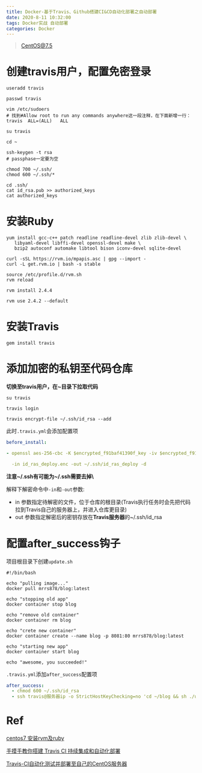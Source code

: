 ```yaml
---
title: Docker-基于Travis、Github搭建CI&CD自动化部署之自动部署
date: 2020-8-11 10:32:00
tags: Docker实战 自动部署
categories: Docker
---
```


> CentOS@7.5

# 创建travis用户，配置免密登录

```shell script
useradd travis

passwd travis

vim /etc/sudoers
# 找到#Allow root to run any commands anywhere这一段注释，在下面新增一行：
travis  ALL=(ALL)   ALL

su travis

cd ~

ssh-keygen -t rsa
# passphase一定要为空

chmod 700 ~/.ssh/
chmod 600 ~/.ssh/*

cd .ssh/
cat id_rsa.pub >> authorized_keys
cat authorized_keys
```

# 安装Ruby

```shell script
yum install gcc-c++ patch readline readline-devel zlib zlib-devel \
   libyaml-devel libffi-devel openssl-devel make \
   bzip2 autoconf automake libtool bison iconv-devel sqlite-devel

curl -sSL https://rvm.io/mpapis.asc | gpg --import -
curl -L get.rvm.io | bash -s stable

source /etc/profile.d/rvm.sh
rvm reload

rvm install 2.4.4

rvm use 2.4.2 --default
```

# 安装Travis

```shell script
gem install travis
```

# 添加加密的私钥至代码仓库

**切换至travis用户，在~目录下拉取代码**

```shell script
su travis

travis login

travis encrypt-file ~/.ssh/id_rsa --add
```

此时`.travis.yml`会添加配置项

```yaml
before_install:

- openssl aes-256-cbc -K $encrypted_f91baf41390f_key -iv $encrypted_f91baf41390f_iv

  -in id_ras_deploy.enc -out ~/.ssh/id_ras_deploy -d
```

**注意~/.ssh有可能为~\/.ssh需要去掉\\**

解释下解密命令中`-in`和`-out`参数:

- in 参数指定待解密的文件，位于仓库的根目录(Travis执行任务时会先把代码拉到Travis自己的服务器上，并进入仓库更目录)
- out 参数指定解密后的密钥存放在**Travis服务器**的~/.ssh/id_rsa

# 配置after_success钩子

项目根目录下创建`update.sh`

```shell script
#!/bin/bash

echo "pulling image..."
docker pull mrrs878/blog:latest

echo "stopping old app"
docker container stop blog

echo "remove old container"
docker container rm blog

echo "crete new container"
docker container create --name blog -p 8081:80 mrrs878/blog:latest

echo "starting new app"
docker container start blog

echo "awesome, you succeeded!"
```

`.travis.yml`添加`after_success`配置项

```yaml
after_success:
  - chmod 600 ~/.ssh/id_rsa
  - ssh travis@服务器ip -o StrictHostKeyChecking=no 'cd ~/blog && sh ./update.sh'
```

# Ref

[centos7 安装rvm及ruby](https://blog.csdn.net/zzzcl112/article/details/80531792)

[手摸手教你搭建 Travis CI 持续集成和自动化部署](https://segmentfault.com/a/1190000018687703)

[Travis-CI自动化测试并部署至自己的CentOS服务器](https://blog.csdn.net/weixin_34088838/article/details/91367043)

